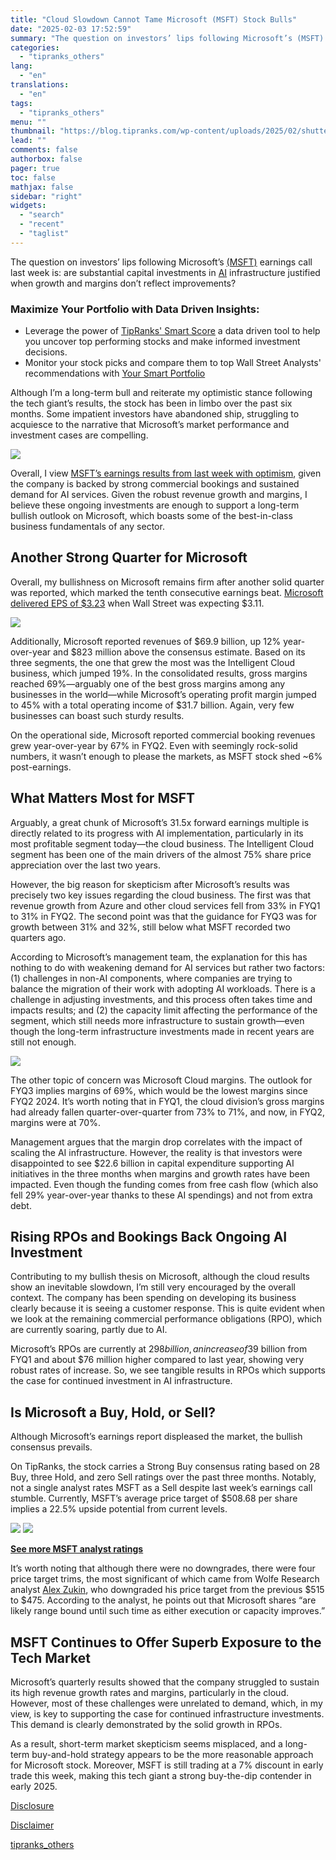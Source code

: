 ```yaml
---
title: "Cloud Slowdown Cannot Tame Microsoft (MSFT) Stock Bulls"
date: "2025-02-03 17:52:59"
summary: "The question on investors’ lips following Microsoft’s (MSFT) earnings call last week is: are substantial capital investments in AI infrastructure justified when growth and margins don’t reflect improvements?Maximize Your Portfolio with Data Driven Insights:Leverage the power of TipRanks' Smart Score a data driven tool to help you uncover top performing..."
categories:
  - "tipranks_others"
lang:
  - "en"
translations:
  - "en"
tags:
  - "tipranks_others"
menu: ""
thumbnail: "https://blog.tipranks.com/wp-content/uploads/2025/02/shutterstock_2550404749-750x406.jpg"
lead: ""
comments: false
authorbox: false
pager: true
toc: false
mathjax: false
sidebar: "right"
widgets:
  - "search"
  - "recent"
  - "taglist"
---
```


The question on investors’ lips following Microsoft’s [(MSFT)](https://www.tipranks.com/stocks/msft) earnings call last week is: are substantial capital investments in [AI](https://www.tipranks.com/compare-stocks/artificial-intelligence) infrastructure justified when growth and margins don’t reflect improvements?

### Maximize Your Portfolio with Data Driven Insights:

* Leverage the power of [TipRanks' Smart Score](https://www.tipranks.com/screener/top-smart-score-stocks) a data driven tool to help you uncover top performing stocks and make informed investment decisions.
* Monitor your stock picks and compare them to top Wall Street Analysts' recommendations with  [Your Smart Portfolio](https://www.tipranks.com/smart-portfolio/holdings)

Although I’m a long-term bull and reiterate my optimistic stance following the tech giant’s results, the stock has been in limbo over the past six months. Some impatient investors have abandoned ship, struggling to acquiesce to the narrative that Microsoft’s market performance and investment cases are compelling.

[![](https://blog.tipranks.com/wp-content/uploads/2025/02/MSFT.jpg)](https://www.tipranks.com/stocks/msft)

Overall, I view [MSFT’s earnings results from last week with optimism](https://www.tipranks.com/news/microsoft-msft-loses-200b-in-market-value-after-cloud-unit-disappoints), given the company is backed by strong commercial bookings and sustained demand for AI services. Given the robust revenue growth and margins, I believe these ongoing investments are enough to support a long-term bullish outlook on Microsoft, which boasts some of the best-in-class business fundamentals of any sector.

Another Strong Quarter for Microsoft
------------------------------------

Overall, my bullishness on Microsoft remains firm after another solid quarter was reported, which marked the tenth consecutive earnings beat. [Microsoft delivered EPS of $3.23](https://www.tipranks.com/news/msft-earnings-microsoft-stock-falls-on-weak-cloud-computing-growth) when Wall Street was expecting $3.11.

[![](https://blog.tipranks.com/wp-content/uploads/2025/02/Image-01-02-25-at-16.06-1024x725.jpeg)](https://www.tipranks.com/stocks/msft/earnings)

Additionally, Microsoft reported revenues of $69.9 billion, up 12% year-over-year and $823 million above the consensus estimate. Based on its three segments, the one that grew the most was the Intelligent Cloud business, which jumped 19%. In the consolidated results, gross margins reached 69%—arguably one of the best gross margins among any businesses in the world—while Microsoft’s operating profit margin jumped to 45% with a total operating income of $31.7 billion. Again, very few businesses can boast such sturdy results.

On the operational side, Microsoft reported commercial booking revenues grew year-over-year by 67% in FYQ2. Even with seemingly rock-solid numbers, it wasn’t enough to please the markets, as MSFT stock shed ~6% post-earnings.

What Matters Most for MSFT
--------------------------

Arguably, a great chunk of Microsoft’s 31.5x forward earnings multiple is directly related to its progress with AI implementation, particularly in its most profitable segment today—the cloud business. The Intelligent Cloud segment has been one of the main drivers of the almost 75% share price appreciation over the last two years.

However, the big reason for skepticism after Microsoft’s results was precisely two key issues regarding the cloud business. The first was that revenue growth from Azure and other cloud services fell from 33% in FYQ1 to 31% in FYQ2. The second point was that the guidance for FYQ3 was for growth between 31% and 32%, still below what MSFT recorded two quarters ago.

According to Microsoft’s management team, the explanation for this has nothing to do with weakening demand for AI services but rather two factors: (1) challenges in non-AI components, where companies are trying to balance the migration of their work with adopting AI workloads. There is a challenge in adjusting investments, and this process often takes time and impacts results; and (2) the capacity limit affecting the performance of the segment, which still needs more infrastructure to sustain growth—even though the long-term infrastructure investments made in recent years are still not enough.

[![](https://blog.tipranks.com/wp-content/uploads/2025/02/MSFT5-1024x394.jpg)](https://www.tipranks.com/stocks/msft/financials/income-statement)

The other topic of concern was Microsoft Cloud margins. The outlook for FYQ3 implies margins of 69%, which would be the lowest margins since FYQ2 2024. It’s worth noting that in FYQ1, the cloud division’s gross margins had already fallen quarter-over-quarter from 73% to 71%, and now, in FYQ2, margins were at 70%.

Management argues that the margin drop correlates with the impact of scaling the AI infrastructure. However, the reality is that investors were disappointed to see $22.6 billion in capital expenditure supporting AI initiatives in the three months when margins and growth rates have been impacted. Even though the funding comes from free cash flow (which also fell 29% year-over-year thanks to these AI spendings) and not from extra debt.

Rising RPOs and Bookings Back Ongoing AI Investment
---------------------------------------------------

Contributing to my bullish thesis on Microsoft, although the cloud results show an inevitable slowdown, I’m still very encouraged by the overall context. The company has been spending on developing its business clearly because it is seeing a customer response. This is quite evident when we look at the remaining commercial performance obligations (RPO), which are currently soaring, partly due to AI.

Microsoft’s RPOs are currently at $298 billion, an increase of $39 billion from FYQ1 and about $76 million higher compared to last year, showing very robust rates of increase. So, we see tangible results in RPOs which supports the case for continued investment in AI infrastructure.

Is Microsoft a Buy, Hold, or Sell?
----------------------------------

Although Microsoft’s earnings report displeased the market, the bullish consensus prevails.

On TipRanks, the stock carries a Strong Buy consensus rating based on 28 Buy, three Hold, and zero Sell ratings over the past three months. Notably, not a single analyst rates MSFT as a Sell despite last week’s earnings call stumble. Currently, MSFT’s average price target of $508.68 per share implies a 22.5% upside potential from current levels.

[![](https://blog.tipranks.com/wp-content/uploads/2025/02/MSFT2-1024x351.jpg)](https://www.tipranks.com/stocks/msft/forecast)
[![](https://blog.tipranks.com/wp-content/uploads/2025/02/MSFT3-1024x268.jpg)](https://www.tipranks.com/stocks/msft/forecast)

**[See more MSFT analyst ratings](https://www.tipranks.com/stocks/msft/forecast)**

It’s worth noting that although there were no downgrades, there were four price target trims, the most significant of which came from Wolfe Research analyst [Alex Zukin](https://www.tipranks.com/experts/analysts/alex-zukin), who downgraded his price target from the previous $515 to $475. According to the analyst, he points out that Microsoft shares “are likely range bound until such time as either execution or capacity improves.”

MSFT Continues to Offer Superb Exposure to the Tech Market
----------------------------------------------------------

Microsoft’s quarterly results showed that the company struggled to sustain its high revenue growth rates and margins, particularly in the cloud. However, most of these challenges were unrelated to demand, which, in my view, is key to supporting the case for continued infrastructure investments. This demand is clearly demonstrated by the solid growth in RPOs.

As a result, short-term market skepticism seems misplaced, and a long-term buy-and-hold strategy appears to be the more reasonable approach for Microsoft stock. Moreover, MSFT is still trading at a 7% discount in early trade this week, making this tech giant a strong buy-the-dip contender in early 2025.

[Disclosure](https://www.tipranks.com/legal/disclosure-2)

[Disclaimer](https://www.tipranks.com/legal/disclaimer)

[tipranks_others](https://www.tipranks.com/news/article/cloud-slowdown-cannot-tame-microsoft-msft-stock-bulls)
